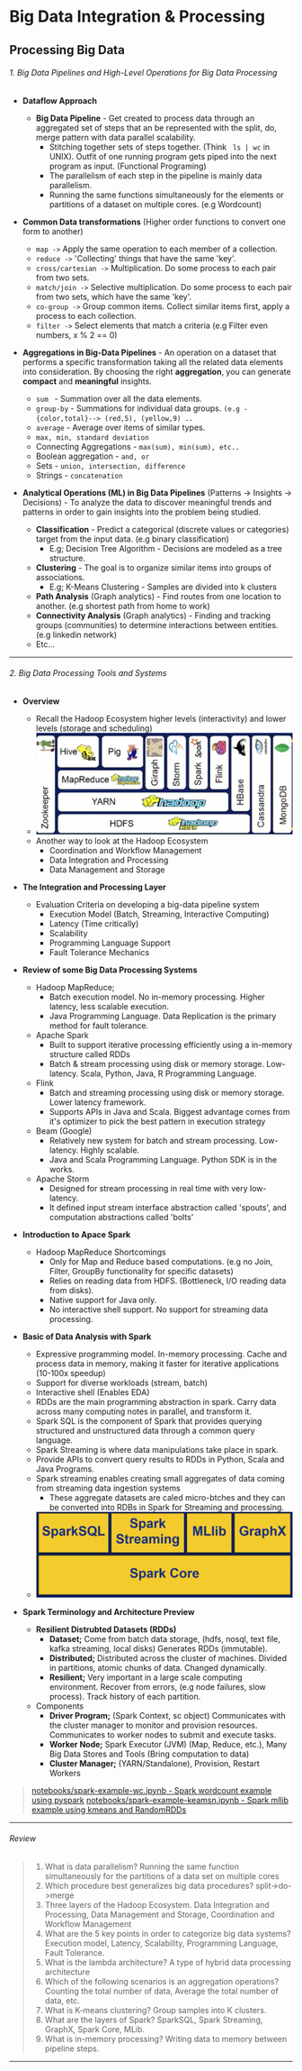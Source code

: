 # Big Data Integration & Processing

## Processing Big Data 


###### 1. Big Data Pipelines and High-Level Operations for Big Data Processing

- **Dataflow Approach**
    - **Big Data Pipeline** - Get created to process data through an aggregated set of steps that an be represented with the split, do, merge pattern with data parallel scalability.
        - Stitching together sets of steps together. (Think ``` ls | wc``` in UNIX). Outfit of one running program gets piped into the next program as input. (Functional Programing)
        - The parallelism of each step in the pipeline is mainly data parallelism. 
        - Running the same functions simultaneously for the elements or partitions of a dataset on multiple cores. (e.g Wordcount)

- **Common Data transformations** (Higher order functions to convert one form to another) 
    - ``` map -> ``` Apply the same operation to each member of a collection.
    - ``` reduce -> ``` 'Collecting' things that have the same 'key'.
    - ``` cross/cartesian -> ``` Multiplication. Do some process to each pair from two sets.
    - ``` match/join -> ``` Selective multiplication. Do some process to each pair from two sets, which have the same 'key'.
    - ``` co-group -> ``` Group common items. Collect similar items first, apply a process to each collection.
    - ``` filter -> ``` Select elements that match a criteria (e.g Filter even numbers, x % 2 == 0)
    

- **Aggregations in Big-Data Pipelines** - An operation on a dataset that performs a specific transformation taking all the related data elements into consideration. By choosing the right **aggregation**, you can generate **compact** and **meaningful** insights.
  - ``` sum  ``` - Summation over all the data elements.
  - ``` group-by ``` - Summations for individual data groups. ```(e.g - {color,total}--> (red,5), (yellow,9) ..```
  - ``` average ``` - Average over items of similar types. 
  - ``` max, min, standard deviation ```
  - Connecting Aggregations - ``` max(sum), min(sum), etc.. ```
  - Boolean aggregation - ``` and, or ```
  - Sets - ``` union, intersection, difference ``` 
  - Strings - ``` concatenation ```
  
- **Analytical Operations (ML) in Big Data Pipelines** (Patterns -> Insights -> Decisions) - To analyze the data to discover meaningful trends and patterns in order to gain insights into the problem being studied. 
  - **Classification** - Predict a categorical (discrete values or categories) target from the input data. (e.g binary classification)
    - E.g; Decision Tree Algorithm - Decisions are modeled as a tree structure. 
  - **Clustering** - The goal is to organize similar items into groups of associations. 
    - E.g; K-Means Clustering - Samples are divided into k clusters
  - **Path Analysis** (Graph analytics) - Find routes from one location to another. (e.g shortest path from home to work)
  - **Connectivity Analysis** (Graph analytics) - Finding and tracking groups (communities) to determine interactions between entities. (e.g linkedin network)
  - Etc...

-----


###### 2. Big Data Processing Tools and Systems

- **Overview**
  - Recall the Hadoop Ecosystem higher levels (interactivity) and lower levels (storage and scheduling)
  - ![Hadoop](img/hadoopview.png)
  - Another way to look at the Hadoop Ecosystem
    - Coordination and Workflow Management
    - Data Integration and Processing
    - Data Management and Storage


- **The Integration and Processing Layer**
  - Evaluation Criteria on developing a big-data pipeline system
    - Execution Model (Batch, Streaming, Interactive Computing)
    - Latency (Time critically)
    - Scalability 
    - Programming Language Support 
    - Fault Tolerance Mechanics 
    
 - **Review of some Big Data Processing Systems**
   - Hadoop MapReduce; 
     - Batch execution model. No in-memory processing. Higher latency, less scalable execution.
     - Java Programming Language. Data Replication is the primary method for fault tolerance.
   - Apache Spark
     - Built to support iterative processing efficiently using a in-memory structure called RDDs
     - Batch & stream processing using disk or memory storage. Low-latency. Scala, Python, Java, R Programming Language.
   - Flink
     - Batch and streaming processing using disk or memory storage. Lower latency framework. 
     - Supports APIs in Java and Scala. Biggest advantage comes from it's optimizer to pick the best pattern in execution strategy
   - Beam (Google)
     - Relatively new system for batch and stream processing. Low-latency. Highly scalable.
     - Java and Scala Programming Language. Python SDK is in the works.
   - Apache Storm
     - Designed for stream processing in real time with very low-latency. 
     - It defined input stream interface abstraction called 'spouts', and computation abstractions called 'bolts'
 
 - **Introduction to Apace Spark**
   - Hadoop MapReduce Shortcomings
     - Only for Map and Reduce based computations. (e.g no Join, Filter, GroupBy functionality for specific datasets)
     - Relies on reading data from HDFS. (Bottleneck, I/O reading data from disks).  
     - Native support for Java only. 
     - No interactive shell support. No support for streaming data processing. 
   
- **Basic of Data Analysis with Spark**
  - Expressive programming model. In-memory processing. Cache and process data in memory, making it faster for iterative applications (10-100x speedup)
  - Support for diverse workloads (stream, batch)
  - Interactive shell (Enables EDA)
  - RDDs are the main programming abstraction in spark. Carry data across many computing notes in parallel, and transform it. 
  - Spark SQL is the component of Spark that provides querying structured and unstructured data through a common query language.
  - Spark Streaming is where data manipulations take place in spark.
  - Provide APIs to convert query results to RDDs in Python, Scala and Java Programs.
  - Spark streaming enables creating small aggregates of data coming from streaming data ingestion systems
    - These aggregate datasets are caled micro-btches and they can be converted into RDBs in Spark for Streaming and processing.
  - ![Sparkstack](img/sparkstack.png)
     
- **Spark Terminology and Architecture Preview**
  - **Resilient Distrubted Datasets (RDDs)**
    - **Dataset;** Come from batch data storage, (hdfs, nosql, text file, kafka streaming, local disks) Generates RDDs (immutable).
    - **Distributed;** Distributed across the cluster of machines. Divided in partitions, atomic chunks of data. Changed dynamically.
    - **Resilient;** Very important in a large scale computing environment. Recover from errors, (e.g node failures, slow process). Track history of each partition.
  - Components
    - **Driver Program;** (Spark Context, sc object) Communicates with the cluster manager to monitor and provision resources. Communicates to worker nodes to submit and execute tasks. 
    - **Worker Node;** Spark Executor (JVM) (Map, Reduce, etc.), Many Big Data Stores and Tools (Bring computation to data)
    - **Cluster Manager;** (YARN/Standalone), Provision, Restart Workers

> [notebooks/spark-example-wc.ipynb - Spark wordcount example using pyspark](notebooks/spark-example-wc.ipynb)
> [notebooks/spark-example-keamsn.ipynb - Spark mllib example using kmeans and RandomRDDs](notebooks/spark-example-kmeans.ipynb)

-----
###### Review
> 1. What is data parallelism? Running the same function simultaneously for the partitions of a data set on multiple cores
> 2. Which procedure best generalizes big data procedures? split->do->merge
> 3. Three layers of the Hadoop Ecosystem. Data Integration and Processing, Data Management and Storage, Coordination and Workflow Management
> 4. What are the 5 key points in order to categorize big data systems? Execution model, Latency, Scalability, Programming Language, Fault Tolerance.
> 5. What is the lambda architecture? A type of hybrid data processing architecture
> 6. Which of the following scenarios is an aggregation operations? Counting the total number of data, Average the total number of data, etc.
> 7. What is K-means clustering? Group samples into K clusters.
> 8. What are the layers of Spark? SparkSQL, Spark Streaming, GraphX, Spark Core, MLib. 
> 9. What is in-memory processing? Writing data to memory between pipeline steps.
-----








